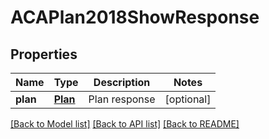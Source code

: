 # ACAPlan2018ShowResponse

## Properties
Name | Type | Description | Notes
------------ | ------------- | ------------- | -------------
**plan** | [**Plan**](Plan.md) | Plan response | [optional] 

[[Back to Model list]](../README.md#documentation-for-models) [[Back to API list]](../README.md#documentation-for-api-endpoints) [[Back to README]](../README.md)


